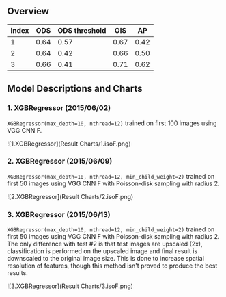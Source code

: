 ## Overview

| Index | ODS  | ODS threshold | OIS  | AP   |
|-------|------|---------------|------|------|
| 1     | 0.64 | 0.57          | 0.67 | 0.42 |
| 2     | 0.64 | 0.42          | 0.66 | 0.50 |
| 3     | 0.66 | 0.41          | 0.71 | 0.62 |

## Model Descriptions and Charts
### 1. XGBRegressor (2015/06/02)
`XGBRegressor(max_depth=10, nthread=12)` trained on first 100 images using VGG CNN F.

![1.XGBRegressor](Result Charts/1.isoF.png)

### 2. XGBRegressor (2015/06/09)
`XGBRegressor(max_depth=10, nthread=12, min_child_weight=2)` trained on first 50 images using VGG CNN F with Poisson-disk sampling with radius 2.

![2.XGBRegressor](Result Charts/2.isoF.png)


### 3. XGBRegressor (2015/06/13)
`XGBRegressor(max_depth=10, nthread=12, min_child_weight=2)` trained on first 50 images using VGG CNN F with Poisson-disk sampling with radius 2. The only difference with test #2 is that test images are upscaled (2x), classification is performed on the upscaled image and final result is downscaled to the original image size. This is done to increase spatial resolution of features, though this method isn't proved to produce the best results.

![3.XGBRegressor](Result Charts/3.isoF.png)